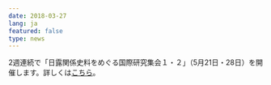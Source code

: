 ```yaml
---
date: 2018-03-27
lang: ja
featured: false
type: news
---
```

2週連続で「日露関係史料をめぐる国際研究集会１・２」（5月21日・28日）を開催します。詳しくは<a href="/news/2018/event_20180521_28.pdf" target="_blank">こちら</a>。

